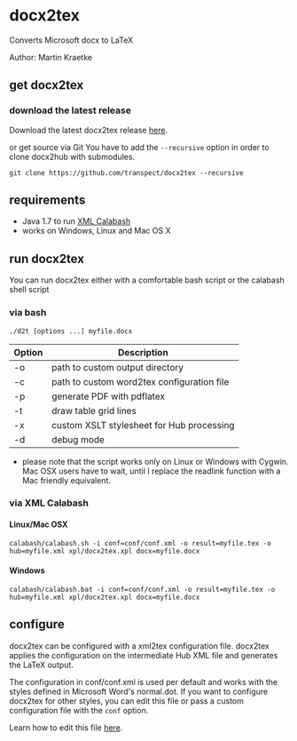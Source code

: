 # docx2tex
Converts Microsoft docx to LaTeX

Author: Martin Kraetke

## get docx2tex

### download the latest release
Download the latest docx2tex release [here](https://github.com/transpect/docx2tex/releases).

or get source via Git
You have to add the `--recursive` option in order to clone docx2hub with submodules.
```
git clone https://github.com/transpect/docx2tex --recursive
```

## requirements
* Java 1.7 to run  [XML Calabash](https://github.com/ndw/xmlcalabash1)
* works on Windows, Linux and Mac OS X

## run docx2tex
You can run docx2tex either with a comfortable bash script or the calabash shell script

### via bash
```
./d2t [options ...] myfile.docx
```

Option  | Description
------  | -------------
 -o     | path to custom output directory
 -c     | path to custom word2tex configuration file
 -p     | generate PDF with pdflatex
 -t     | draw table grid lines
 -x     | custom XSLT stylesheet for Hub processing
 -d     | debug mode

 * please note that the script works only on Linux or Windows with Cygwin. Mac OSX users have to wait, until I replace the readlink function with a Mac friendly equivalent.

 
### via XML Calabash

#### Linux/Mac OSX
```
calabash/calabash.sh -i conf=conf/conf.xml -o result=myfile.tex -o hub=myfile.xml xpl/docx2tex.xpl docx=myfile.docx
```

#### Windows

```
calabash/calabash.bat -i conf=conf/conf.xml -o result=myfile.tex -o hub=myfile.xml xpl/docx2tex.xpl docx=myfile.docx
```

## configure

docx2tex can be configured with a xml2tex configuration file. docx2tex applies the configuration on the intermediate Hub XML file and generates the LaTeX output.

The configuration in conf/conf.xml is used per default and works with the styles defined in Microsoft Word's normal.dot. If you want to configure docx2tex for other styles, you can edit this file or pass a custom configuration file with the `conf` option.

Learn how to edit this file [here](https://github.com/transpect/xml2tex).
